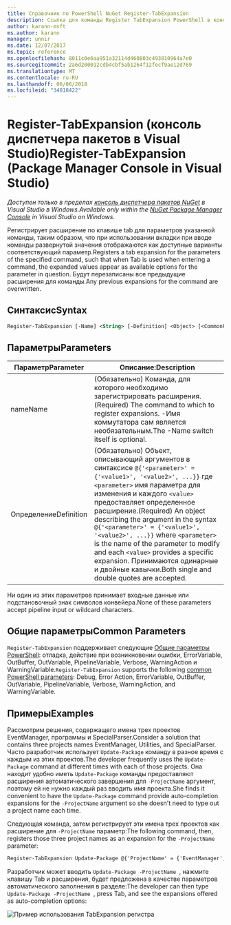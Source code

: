 ```yaml
---
title: Справочник по PowerShell NuGet Register-TabExpansion
description: Ссылка для команды Register TabExpansion PowerShell в консоли диспетчера пакетов NuGet в Visual Studio.
author: karann-msft
ms.author: karann
manager: unnir
ms.date: 12/07/2017
ms.topic: reference
ms.openlocfilehash: 8011c0e6aa951a32114d460803c493810964a7e0
ms.sourcegitcommit: 2a6d200012cdb4cbf5ab1264f12fecf9ae12d769
ms.translationtype: MT
ms.contentlocale: ru-RU
ms.lasthandoff: 06/06/2018
ms.locfileid: "34818422"
---
```

# <a name="register-tabexpansion-package-manager-console-in-visual-studio"></a><span data-ttu-id="2cd75-103">Register-TabExpansion (консоль диспетчера пакетов в Visual Studio)</span><span class="sxs-lookup"><span data-stu-id="2cd75-103">Register-TabExpansion (Package Manager Console in Visual Studio)</span></span>

<span data-ttu-id="2cd75-104">*Доступен только в пределах [консоль диспетчера пакетов NuGet](package-manager-console.md) в Visual Studio в Windows.*</span><span class="sxs-lookup"><span data-stu-id="2cd75-104">*Available only within the [NuGet Package Manager Console](package-manager-console.md) in Visual Studio on Windows.*</span></span>

<span data-ttu-id="2cd75-105">Регистрирует расширение по клавише tab для параметров указанной команды, таким образом, что при использовании вкладки при вводе команды развернутой значения отображаются как доступные варианты соответствующий параметр.</span><span class="sxs-lookup"><span data-stu-id="2cd75-105">Registers a tab expansion for the parameters of the specified command, such that when Tab is used when entering a command, the expanded values appear as available options for the parameter in question.</span></span> <span data-ttu-id="2cd75-106">Будут перезаписаны все предыдущие расширения для команды.</span><span class="sxs-lookup"><span data-stu-id="2cd75-106">Any previous expansions for the command are overwritten.</span></span>

## <a name="syntax"></a><span data-ttu-id="2cd75-107">Синтаксис</span><span class="sxs-lookup"><span data-stu-id="2cd75-107">Syntax</span></span>

```ps
Register-TabExpansion [-Name] <String> [-Definition] <Object> [<CommonParameters>]
```

## <a name="parameters"></a><span data-ttu-id="2cd75-108">Параметры</span><span class="sxs-lookup"><span data-stu-id="2cd75-108">Parameters</span></span>

| <span data-ttu-id="2cd75-109">Параметр</span><span class="sxs-lookup"><span data-stu-id="2cd75-109">Parameter</span></span> | <span data-ttu-id="2cd75-110">Описание:</span><span class="sxs-lookup"><span data-stu-id="2cd75-110">Description</span></span> |
| --- | --- |
| <span data-ttu-id="2cd75-111">name</span><span class="sxs-lookup"><span data-stu-id="2cd75-111">Name</span></span> | <span data-ttu-id="2cd75-112">(Обязательно) Команда, для которого необходимо зарегистрировать расширения.</span><span class="sxs-lookup"><span data-stu-id="2cd75-112">(Required) The command to which to register expansions.</span></span> <span data-ttu-id="2cd75-113">-Имя коммутатора сам является необязательным.</span><span class="sxs-lookup"><span data-stu-id="2cd75-113">The -Name switch itself is optional.</span></span> |
| <span data-ttu-id="2cd75-114">Определение</span><span class="sxs-lookup"><span data-stu-id="2cd75-114">Definition</span></span> | <span data-ttu-id="2cd75-115">(Обязательно) Объект, описывающий аргументов в синтаксисе `@{'<parameter>' = {'<value1>', '<value2>', ...}}` где `<parameter>` имя параметра для изменения и каждого `<value>` предоставляет определенное расширение.</span><span class="sxs-lookup"><span data-stu-id="2cd75-115">(Required) An object describing the argument in the syntax `@{'<parameter>' = {'<value1>', '<value2>', ...}}` where `<parameter>` is the name of the parameter to modify and each `<value>` provides a specific expansion.</span></span> <span data-ttu-id="2cd75-116">Принимаются одинарные и двойные кавычки.</span><span class="sxs-lookup"><span data-stu-id="2cd75-116">Both single and double quotes are accepted.</span></span> |

<span data-ttu-id="2cd75-117">Ни один из этих параметров принимает входные данные или подстановочный знак символов конвейера.</span><span class="sxs-lookup"><span data-stu-id="2cd75-117">None of these parameters accept pipeline input or wildcard characters.</span></span>

## <a name="common-parameters"></a><span data-ttu-id="2cd75-118">Общие параметры</span><span class="sxs-lookup"><span data-stu-id="2cd75-118">Common Parameters</span></span>

<span data-ttu-id="2cd75-119">`Register-TabExpansion` поддерживает следующие [Общие параметры PowerShell](http://go.microsoft.com/fwlink/?LinkID=113216): отладка, действие при возникновении ошибки, ErrorVariable, OutBuffer, OutVariable, PipelineVariable, Verbose, WarningAction и WarningVariable.</span><span class="sxs-lookup"><span data-stu-id="2cd75-119">`Register-TabExpansion` supports the following [common PowerShell parameters](http://go.microsoft.com/fwlink/?LinkID=113216): Debug, Error Action, ErrorVariable, OutBuffer, OutVariable, PipelineVariable, Verbose, WarningAction, and WarningVariable.</span></span>

## <a name="examples"></a><span data-ttu-id="2cd75-120">Примеры</span><span class="sxs-lookup"><span data-stu-id="2cd75-120">Examples</span></span>

<span data-ttu-id="2cd75-121">Рассмотрим решения, содержащего имена трех проектов EventManager, программы и SpecialParser.</span><span class="sxs-lookup"><span data-stu-id="2cd75-121">Consider a solution that contains three projects names EventManager, Utilities, and SpecialParser.</span></span> <span data-ttu-id="2cd75-122">Часто разработчик использует `Update-Package` команду в разное время с каждым из этих проектов.</span><span class="sxs-lookup"><span data-stu-id="2cd75-122">The developer frequently uses the `Update-Package` command at different times with each of those projects.</span></span> <span data-ttu-id="2cd75-123">Она находит удобно иметь `Update-Package` команды предоставляют расширения автоматического завершения для `-ProjectName` аргумент, поэтому ей не нужно каждый раз вводить имя проекта.</span><span class="sxs-lookup"><span data-stu-id="2cd75-123">She finds it convenient to have the `Update-Package` command provide auto-completion expansions for the `-ProjectName` argument so she doesn't need to type out a project name each time.</span></span> 

<span data-ttu-id="2cd75-124">Следующая команда, затем регистрирует эти имена трех проектов как расширение для `-ProjectName` параметр:</span><span class="sxs-lookup"><span data-stu-id="2cd75-124">The following command, then, registers those three project names as an expansion for the `-ProjectName` parameter:</span></span>

```ps
Register-TabExpansion Update-Package @{'ProjectName' = {'EventManager', 'Utilities', 'SpecialParser'}}    
```

<span data-ttu-id="2cd75-125">Разработчик может вводить `Update-Package -ProjectName `, нажмите клавишу Tab и расширения, будет предложена в качестве параметров автоматического заполнения в разделе:</span><span class="sxs-lookup"><span data-stu-id="2cd75-125">The developer can then type `Update-Package -ProjectName `, press Tab, and see the expansions offered as auto-completion options:</span></span>

![Пример использования TabExpansion регистра](media/Register-TabExpansion-Example.png)
